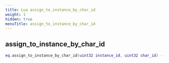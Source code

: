 ```yaml
---
title: Lua assign_to_instance_by_char_id
weight: 1
hidden: true
menuTitle: assign_to_instance_by_char_id
---
```

## assign_to_instance_by_char_id
```lua
eq.assign_to_instance_by_char_id(uint32 instance_id, uint32 char_id) -- void
```